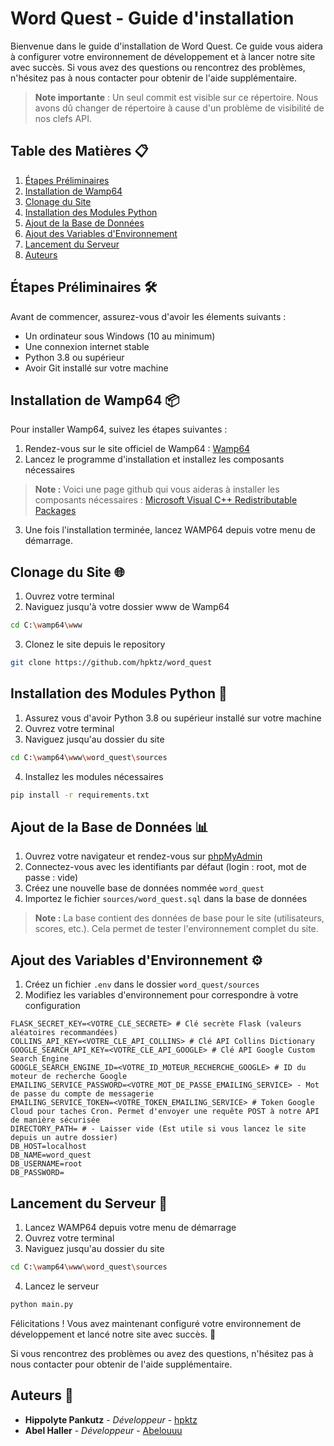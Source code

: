 # Word Quest - Guide d'installation

Bienvenue dans le guide d'installation de Word Quest. Ce guide vous aidera à configurer votre environnement de développement et à lancer notre site avec succès. Si vous avez des questions ou rencontrez des problèmes, n'hésitez pas à nous contacter pour obtenir de l'aide supplémentaire.

> **Note importante** : Un seul commit est visible sur ce répertoire. Nous avons dû changer de répertoire à cause d'un problème de visibilité de nos clefs API.

## Table des Matières 📋
1. [Étapes Préliminaires](#étapes-préliminaires-)
2. [Installation de Wamp64](#installation-de-wamp64-)
3. [Clonage du Site](#clonage-du-site-)
4. [Installation des Modules Python](#installation-des-modules-python-)
5. [Ajout de la Base de Données](#ajout-de-la-base-de-données-)
6. [Ajout des Variables d'Environnement](#ajout-des-variables-d'environnement-)
7. [Lancement du Serveur](#lancement-du-serveur-)
8. [Auteurs](#auteurs-)
 
## Étapes Préliminaires 🛠️

Avant de commencer, assurez-vous d'avoir les élements suivants :
- Un ordinateur sous Windows (10 au minimum)
- Une connexion internet stable
- Python 3.8 ou supérieur
- Avoir Git installé sur votre machine

## Installation de Wamp64 📦

Pour installer Wamp64, suivez les étapes suivantes :
1. Rendez-vous sur le site officiel de Wamp64 : [Wamp64](https://www.wampserver.com/)
2. Lancez le programme d'installation et installez les composants nécessaires
> **Note :** Voici une page github qui vous aideras à installer les composants nécessaires :
> [Microsoft Visual C++ Redistributable Packages](https://gist.github.com/ChuckMichael/7366c38f27e524add3c54f710678c98b)
3. Une fois l'installation terminée, lancez WAMP64 depuis votre menu de démarrage.

## Clonage du Site 🌐

1. Ouvrez votre terminal
2. Naviguez jusqu'à votre dossier www de Wamp64
```bash
cd C:\wamp64\www
```
3. Clonez le site depuis le repository
```bash 
git clone https://github.com/hpktz/word_quest
```

## Installation des Modules Python 🐍

1. Assurez vous d'avoir Python 3.8 ou supérieur installé sur votre machine
2. Ouvrez votre terminal
3. Naviguez jusqu'au dossier du site
```bash
cd C:\wamp64\www\word_quest\sources
```
4. Installez les modules nécessaires
```bash
pip install -r requirements.txt
```

## Ajout de la Base de Données 📊

1. Ouvrez votre navigateur et rendez-vous sur [phpMyAdmin](http://localhost/phpmyadmin/)
2. Connectez-vous avec les identifiants par défaut (login : root, mot de passe : vide)
3. Créez une nouvelle base de données nommée `word_quest`
4. Importez le fichier `sources/word_quest.sql` dans la base de données
> **Note :** La base contient des données de base pour le site (utilisateurs, scores, etc.). Cela permet de tester l'environnement complet du site.

## Ajout des Variables d'Environnement ⚙️

1. Créez un fichier `.env` dans le dossier `word_quest/sources`
2. Modifiez les variables d'environnement pour correspondre à votre configuration
```env
FLASK_SECRET_KEY=<VOTRE_CLE_SECRETE> # Clé secrète Flask (valeurs aléatoires recommandées)
COLLINS_API_KEY=<VOTRE_CLE_API_COLLINS> # Clé API Collins Dictionary
GOOGLE_SEARCH_API_KEY=<VOTRE_CLE_API_GOOGLE> # Clé API Google Custom Search Engine
GOOGLE_SEARCH_ENGINE_ID=<VOTRE_ID_MOTEUR_RECHERCHE_GOOGLE> # ID du moteur de recherche Google
EMAILING_SERVICE_PASSWORD=<VOTRE_MOT_DE_PASSE_EMAILING_SERVICE> - Mot de passe du compte de messagerie
EMAILING_SERVICE_TOKEN=<VOTRE_TOKEN_EMAILING_SERVICE> # Token Google Cloud pour taches Cron. Permet d'envoyer une requête POST à notre API de manière sécurisée
DIRECTORY_PATH= # - Laisser vide (Est utile si vous lancez le site depuis un autre dossier)
DB_HOST=localhost
DB_NAME=word_quest
DB_USERNAME=root
DB_PASSWORD=
```

## Lancement du Serveur 🚀

1. Lancez WAMP64 depuis votre menu de démarrage
2. Ouvrez votre terminal
3. Naviguez jusqu'au dossier du site
```bash
cd C:\wamp64\www\word_quest\sources
```
4. Lancez le serveur
```bash
python main.py
```

Félicitations ! Vous avez maintenant configuré votre environnement de développement et lancé notre site avec succès. 🎉

Si vous rencontrez des problèmes ou avez des questions, n'hésitez pas à nous contacter pour obtenir de l'aide supplémentaire.

## Auteurs 📝

- **Hippolyte Pankutz** - *Développeur* - [hpktz](https://github.com/hpktz)
- **Abel Haller** - *Développeur* - [Abelouuu](https://github.com/Abelouuu)
